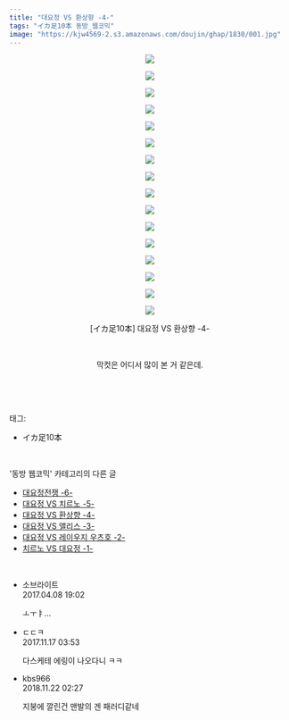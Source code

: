```yaml
---
title: "대요정 VS 환상향 -4-"
tags: "イカ足10本 동방_웹코믹"
image: "https://kjw4569-2.s3.amazonaws.com/doujin/ghap/1830/001.jpg"
---
```

<div class="article">
<p style="text-align: center; clear: none; float: none;"><img src="{{ site.imgserver9 }}/ghap/1830/001.jpg"/></p>
<p style="text-align: center; clear: none; float: none;"><img src="{{ site.imgserver9 }}/ghap/1830/002.jpg"/></p>
<p style="text-align: center; clear: none; float: none;"><img src="{{ site.imgserver9 }}/ghap/1830/003.jpg"/></p>
<p style="text-align: center; clear: none; float: none;"><img src="{{ site.imgserver9 }}/ghap/1830/004.jpg"/></p>
<p style="text-align: center; clear: none; float: none;"><img src="{{ site.imgserver9 }}/ghap/1830/005.jpg"/></p>
<p style="text-align: center; clear: none; float: none;"><img src="{{ site.imgserver9 }}/ghap/1830/006.jpg"/></p>
<p style="text-align: center; clear: none; float: none;"><img src="{{ site.imgserver9 }}/ghap/1830/007.jpg"/></p>
<p style="text-align: center; clear: none; float: none;"><img src="{{ site.imgserver9 }}/ghap/1830/008.jpg"/></p>
<p style="text-align: center; clear: none; float: none;"><img src="{{ site.imgserver9 }}/ghap/1830/009.jpg"/></p>
<p style="text-align: center; clear: none; float: none;"><img src="{{ site.imgserver9 }}/ghap/1830/010.jpg"/></p>
<p style="text-align: center; clear: none; float: none;"><img src="{{ site.imgserver9 }}/ghap/1830/011.jpg"/></p>
<p style="text-align: center; clear: none; float: none;"><img src="{{ site.imgserver9 }}/ghap/1830/012.jpg"/></p>
<p style="text-align: center; clear: none; float: none;"><img src="{{ site.imgserver9 }}/ghap/1830/013.jpg"/></p>
<p style="text-align: center; clear: none; float: none;"><img src="{{ site.imgserver9 }}/ghap/1830/014.jpg"/></p>
<p style="text-align: center; clear: none; float: none;"><img src="{{ site.imgserver9 }}/ghap/1830/015.jpg"/></p>
<p style="text-align: center; clear: none; float: none;"><img src="{{ site.imgserver9 }}/ghap/1830/016.jpg"/></p>
<p style="text-align: center; clear: none; float: none;">[イカ足10本] 대요정 VS 환상향 -4-</p>
<p style="text-align: center; clear: none; float: none;"><br/></p>
<p style="text-align: center; clear: none; float: none;">막컷은 어디서 많이 본 거 같은데.</p>
<p><br/></p>
</div><br/>
<div class="tagTrail">
<p>태그: </p>
<ul>
<li>イカ足10本</li>
</ul>
</div><br/>
<div class="another">
<p>'동방 웹코믹' 카테고리의 다른 글</p>
<ul>
<li><a href="/ghap_1832">대요정전쟁 -6-</a></li>
<li><a href="/ghap_1831">대요정 VS 치르노 -5-</a></li>
<li><a href="/ghap_1830">대요정 VS 환상향 -4-</a></li>
<li><a href="/ghap_1829">대요정 VS 앨리스 -3-</a></li>
<li><a href="/ghap_1828">대요정 VS 레이우지 우츠호 -2-</a></li>
<li><a href="/ghap_1827">치르노 VS 대요정 -1-</a></li>
</ul>
</div><br/>
<div class="cb_module cb_fluid">
<div class="cb_wrt cb_profile">
<div class="comment">
<ul>
<li class="cb_thumb_off" id="comment14960755">
<div class="cb_comment_area">
<div class="cb_info_area">
<div class="cb_section">
<span class="cb_nick_name">소브라이트</span>
</div>
<div class="cb_section">
<span class="cb_date">2017.04.08 19:02 </span>
</div>
</div>
<div class="cb_dsc_comment">
<p class="cb_dsc">
											ㅗㅜㅑ...
										</p>
</div>
</div></li>
<li class="cb_thumb_off" id="comment15131077">
<div class="cb_comment_area">
<div class="cb_info_area">
<div class="cb_section">
<span class="cb_nick_name">ㄷㄷㅋ</span>
</div>
<div class="cb_section">
<span class="cb_date">2017.11.17 03:53 </span>
</div>
</div>
<div class="cb_dsc_comment">
<p class="cb_dsc">
											다스케테 에링이 나오다니 ㅋㅋ
										</p>
</div>
</div></li>
<li class="cb_thumb_off" id="comment15376489">
<div class="cb_comment_area">
<div class="cb_info_area">
<div class="cb_section">
<span class="cb_nick_name">kbs966</span>
</div>
<div class="cb_section">
<span class="cb_date">2018.11.22 02:27 </span>
</div>
</div>
<div class="cb_dsc_comment">
<p class="cb_dsc">
											지붕에 깔린건 맨발의 겐 패러디같네
										</p>
</div>
</div></li>
</ul>
</div>
</div><!-- commentList close -->
</div><br/>
